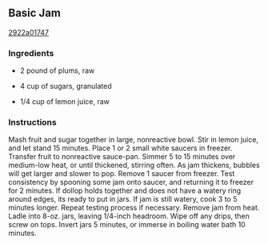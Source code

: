 ## Basic Jam

[2922a01747](http://www.vegetariantimes.com/recipe/basic-jam/)

### Ingredients

 - 2 pound of plums, raw

 - 4 cup of sugars, granulated

 - 1/4 cup of lemon juice, raw

### Instructions

Mash fruit and sugar together in large, nonreactive bowl. Stir in lemon juice, and let stand 15 minutes. Place 1 or 2 small white saucers in freezer. Transfer fruit to nonreactive sauce-pan. Simmer 5 to 15 minutes over medium-low heat, or until thickened, stirring often. As jam thickens, bubbles will get larger and slower to pop. Remove 1 saucer from freezer. Test consistency by spooning some jam onto saucer, and returning it to freezer for 2 minutes. If dollop holds together and does not have a watery ring around edges, its ready to put in jars. If jam is still watery, cook 3 to 5 minutes longer. Repeat testing process if necessary. Remove jam from heat. Ladle into 8-oz. jars, leaving 1/4-inch headroom. Wipe off any drips, then screw on tops. Invert jars 5 minutes, or immerse in boiling water bath 10 minutes.